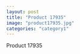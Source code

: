 ```yaml
---
layout: post
title: "Product 17935"
image: "product17935.jpg"
categories: "category1"
---
```

Product 17935
